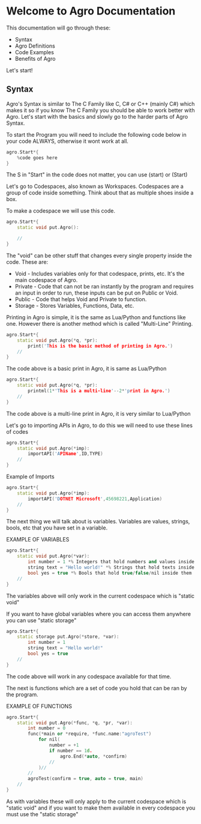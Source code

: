 # Welcome to Agro Documentation

This documentation will go through these:

- Syntax
- Agro Definitions
- Code Examples
- Benefits of Agro

Let's start!

## Syntax

Agro's Syntax is similar to The C Family like C, C# or C++ (mainly C#) which makes it so if you know The C Family you should be able to work better with Agro.
Let's start with the basics and slowly go to the harder parts of Agro Syntax.

To start the Program you will need to include the following code below in your code ALWAYS, otherwise it wont work at all.

```cpp
agro.Start*{
    %code goes here
}
```

The S in "Start" in the code does not matter, you can use (start) or (Start)

Let's go to Codespaces, also known as Workspaces. Codespaces are a group of code inside something. Think about that as multiple shoes inside a box.

To make a codespace we will use this code.

```cpp
agro.Start*{
    static void put.Agro():

    //
}
```

The "void" can be other stuff that changes every single property inside the code. These are:

- Void - Includes variables only for that codespace, prints, etc. It's the main codespace of Agro.
- Private - Code that can not be ran instantly by the program and requires an input in order to run, these inputs can be put on Public or Void.
- Public - Code that helps Void and Private to function.
- Storage - Stores Variables, Functions, Data, etc.

Printing in Agro is simple, it is the same as Lua/Python and functions like one. However there is another method which is called "Multi-Line" Printing.

```cpp
agro.Start*{
    static void put.Agro(*q, *pr):
        print('This is the basic method of printing in Agro.')
    //
}
```

The code above is a basic print in Agro, it is same as Lua/Python

```cpp
agro.Start*{
    static void put.Agro(*q, *pr):
        printml(1*'This is a multi-line'--2*'print in Agro.')
    //
}
```

The code above is a multi-line print in Agro, it is very similar to Lua/Python

Let's go to importing APIs in Agro, to do this we will need to use these lines of codes

```cpp
agro.Start*{
    static void put.Agro(*imp):
        importAPI('APIName',ID,TYPE)
    //
}
```

Example of Imports

```cpp
agro.Start*{
    static void put.Agro(*imp):
        importAPI('DOTNET Microsoft',45698221,Application)
    //
}
```

The next thing we will talk about is variables. Variables are values, strings, bools, etc that you have set in a variable.

EXAMPLE OF VARIABLES

```cpp
agro.Start*{
    static void put.Agro(*var):
        int number = 1 *% Integers that hold numbers and values inside them
        string text = "Hello world!" *% Strings that hold texts inside them
        bool yes = true *% Bools that hold true/false/nil inside them
    //
}
```

The variables above will only work in the current codespace which is "static void"

If you want to have global variables where you can access them anywhere you can use "static storage"

```cpp
agro.Start*{
    static storage put.Agro(*store, *var):
        int number = 1
        string text = "Hello world!"
        bool yes = true
    //
}
```

The code above will work in any codespace available for that time.

The next is functions which are a set of code you hold that can be ran by the program.

EXAMPLE OF FUNCTIONS

```cpp
agro.Start*{
    static void put.Agro(*func, *q, *pr, *var):
        int number = 0
        func(*main or *require, *func.name:"agroTest")
            for nil(
                number = +1
                if number == 1d.
                    agro.End(*auto, *confirm)
                //
            )//
        //
        agroTest(confirm = true, auto = true, main)
    //
}
```

As with variables these will only apply to the current codespace which is "static void" and if you want to make them available in every codespace you must use the "static storage"
